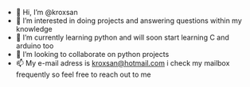 - 👋 Hi, I’m @kroxsan
- 👀 I’m interested in doing projects and answering questions within my knowledge
- 🌱 I’m currently learning python and will soon start learning C and arduino too
- 💞️ I’m looking to collaborate on python projects
- 📫 My e-mail adress is kroxsan@hotmail.com i check my mailbox frequently so feel free to reach out to me

<!---
kroxsan/kroxsan is a ✨ special ✨ repository because its `README.md` (this file) appears on your GitHub profile.
You can click the Preview link to take a look at your changes.
--->
